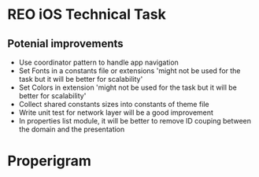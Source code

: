# REO iOS Technical Task

## Potenial improvements

- Use coordinator pattern to handle app navigation
- Set Fonts in a constants file or extensions 'might not be used for the task but it will be better for scalability'
- Set Colors in extension 'might not be used for the task but it will be better for scalability'
- Collect shared constants sizes into constants of theme file
- Write unit test for network layer will be a good improvement
- In properties list module, it will be better to remove ID couping between the domain and the presentation
# Properigram
